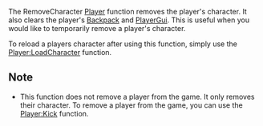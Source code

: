 The RemoveCharacter [Player](https://developer.roblox.com/en-us/api-reference/class/Player) function removes the player's character. It also clears the player's [Backpack](https://developer.roblox.com/en-us/api-reference/class/Backpack) and [PlayerGui](https://developer.roblox.com/en-us/api-reference/class/PlayerGui). This is useful when you would like to temporarily remove a player's character.

To reload a players character after using this function, simply use the [Player:LoadCharacter](https://developer.roblox.com/en-us/api-reference/function/Player/LoadCharacter) function.

Note
----

*   This function does not remove a player from the game. It only removes their character. To remove a player from the game, you can use the [Player:Kick](https://developer.roblox.com/en-us/api-reference/function/Player/Kick) function.